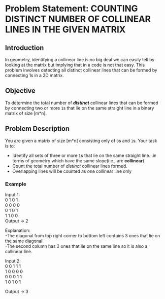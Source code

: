 # Problem Statement: **COUNTING DISTINCT NUMBER OF COLLINEAR LINES IN THE GIVEN MATRIX**

## Introduction
In geometry, identifying a collinear line is no big deal we can easily tell by looking at the matrix but implying that in a code is not that easy. This problem involves detecting all distinct collinear lines that can be formed by connecting 1s in a 2D matrix.

## Objective
To determine the total number of ***distinct*** collinear lines that can be formed by connecting two or more `1`s that lie on the same straight line in a binary matrix of size [m*n].

## Problem Description
You are given a matrix of size [m*n] consisting only of `0`s and `1`s. Your task is to:
- Identify all sets of three or more `1`s that lie on the same straight line...in terms of geometry which have the same slope(i.e., are **collinear**).
- Count the total number of *distinct* collinear lines formed.
- Overlapping lines will be counted as one collinear line only

### Example

Input 1:  
0 1 0 1  
0 0 0 0    
0 1 0 1    
1 1 0 0  
Output -> 2  

Explanation:  
-The diagonal from top right corner to bottom left contains 3 ones that lie on the same diagonal.    
-The second column has 3 ones that lie on the same line so it is also a collinear line.

Input 2:  
0 0 1 1 1  
1 0 0 0 0  
0 0 0 1 1  
1 0 1 0 1  

Output -> 3



